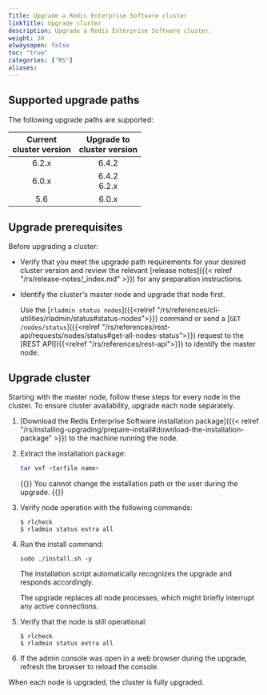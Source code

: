 ```yaml
---
Title: Upgrade a Redis Enterprise Software cluster
linkTitle: Upgrade cluster
description: Upgrade a Redis Enterprise Software cluster.
weight: 30
alwaysopen: false
toc: "true"
categories: ["RS"]
aliases: 
---
```


## Supported upgrade paths

The following upgrade paths are supported:

| Current<br/>cluster version | Upgrade to<br/>cluster version |
|:-----:|:-----:|
| 6.2.x | 6.4.2 |
| 6.0.x | 6.4.2<br />6.2.x |
| 5.6   | 6.0.x |

## Upgrade prerequisites

Before upgrading a cluster:

- Verify that you meet the upgrade path requirements for your desired cluster version and review the relevant [release notes]({{< relref "/rs/release-notes/_index.md" >}}) for any preparation instructions.

- Identify the cluster's master node and upgrade that node first.

    Use the [`rladmin status nodes`]({{<relref "/rs/references/cli-utilities/rladmin/status#status-nodes">}}) command or send a [`GET /nodes/status`]({{<relref "/rs/references/rest-api/requests/nodes/status#get-all-nodes-status">}}) request to the [REST API]({{<relref "/rs/references/rest-api">}}) to identify the master node.

## Upgrade cluster

Starting with the master node, follow these steps for every node in the cluster. To ensure cluster availability, upgrade each node separately.

1.  [Download the Redis Enterprise Software installation package]({{< relref "/rs/installing-upgrading/prepare-install#download-the-installation-package" >}}) to the machine running the node.  

1.  Extract the installation package:

    ```sh
    tar vxf <tarfile name>
    ```

    {{<note>}}
You cannot change the installation path or the user during the upgrade.
    {{</note>}}

1.  Verify node operation with the following commands:

    ``` shell
    $ rlcheck
    $ rladmin status extra all
    ```

1.  Run the install command:

    ``` shell
    sudo ./install.sh -y
    ```

    The installation script automatically recognizes the upgrade and responds accordingly.

    The upgrade replaces all node processes, which might briefly interrupt any active connections.

1.  Verify that the node is still operational:

    ``` shell
    $ rlcheck
    $ rladmin status extra all
    ```

1.  If the admin console was open in a web browser during the upgrade, refresh the browser to reload the console.

When each node is upgraded, the cluster is fully upgraded.
